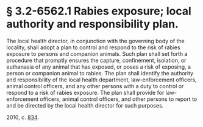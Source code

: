 # § 3.2-6562.1 Rabies exposure; local authority and responsibility plan.

<p>The local health director, in conjunction with the governing body of the locality, shall adopt a plan to control and respond to the risk of rabies exposure to persons and companion animals. Such plan shall set forth a procedure that promptly ensures the capture, confinement, isolation, or euthanasia of any animal that has exposed, or poses a risk of exposing, a person or companion animal to rabies. The plan shall identify the authority and responsibility of the local health department, law-enforcement officers, animal control officers, and any other persons with a duty to control or respond to a risk of rabies exposure. The plan shall provide for law-enforcement officers, animal control officers, and other persons to report to and be directed by the local health director for such purposes.</p><p>2010, c. <a href='http://lis.virginia.gov/cgi-bin/legp604.exe?101+ful+CHAP0834'>834</a>.</p>